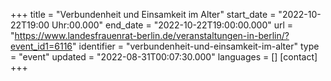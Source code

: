 +++
title = "Verbundenheit und Einsamkeit im Alter"
start_date = "2022-10-22T19:00 Uhr:00.000"
end_date = "2022-10-22T19:00:00.000"
url = "https://www.landesfrauenrat-berlin.de/veranstaltungen-in-berlin/?event_id1=6116"
identifier = "verbundenheit-und-einsamkeit-im-alter"
type = "event"
updated = "2022-08-31T00:07:30.000"
languages = []
[contact]
+++